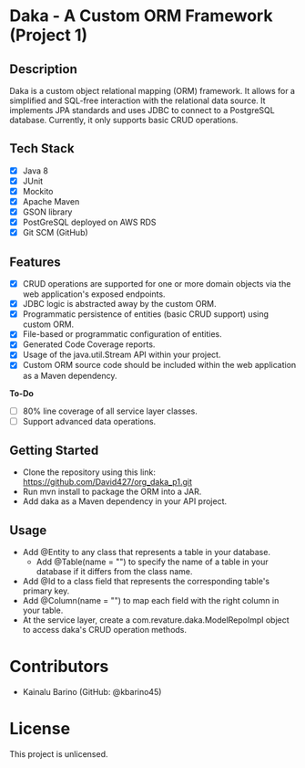 # Daka - A Custom ORM Framework (Project 1)

## Description

Daka is a custom object relational mapping (ORM) framework. It allows for a simplified and SQL-free interaction with the relational data source. It implements JPA standards and uses JDBC to connect to a PostgreSQL database. Currently, it only supports basic CRUD operations.

## Tech Stack
- [X] Java 8
- [X] JUnit
- [X] Mockito
- [X] Apache Maven
- [X] GSON library
- [X] PostGreSQL deployed on AWS RDS
- [X] Git SCM (GitHub)

## Features
- [X] CRUD operations are supported for one or more domain objects via the web application's exposed endpoints.
- [X] JDBC logic is abstracted away by the custom ORM.
- [X] Programmatic persistence of entities (basic CRUD support) using custom ORM.
- [X] File-based or programmatic configuration of entities.
- [X] Generated Code Coverage reports.
- [X] Usage of the java.util.Stream API within your project.
- [X] Custom ORM source code should be included within the web application as a Maven dependency.

**To-Do**
- [ ] 80% line coverage of all service layer classes.
- [ ] Support advanced data operations.

## Getting Started
- Clone the repository using this link: https://github.com/David427/org_daka_p1.git
- Run mvn install to package the ORM into a JAR.
- Add daka as a Maven dependency in your API project.

## Usage
- Add @Entity to any class that represents a table in your database.
  - Add @Table(name = "") to specify the name of a table in your database if it differs from the class name.
- Add @Id to a class field that represents the corresponding table's primary key.
- Add @Column(name = "") to map each field with the right column in your table.
- At the service layer, create a com.revature.daka.ModelRepoImpl object to access daka's CRUD operation methods.

# Contributors
- Kainalu Barino (GitHub: @kbarino45)

# License
This project is unlicensed.
